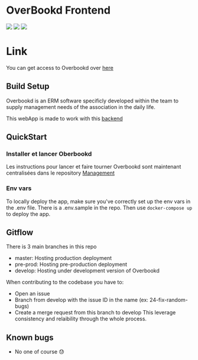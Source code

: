 # OverBookd Frontend

![](https://gitlab.com/24-heures-insa/overbookd/frontend/badges/develop/pipeline.svg?key_text=develop+pipeleine&key_width=105)
![](https://gitlab.com/24-heures-insa/overbookd/frontend/badges/pre-prod/pipeline.svg?key_text=pre-prod+pipeleine&key_width=110)
![](https://gitlab.com/24-heures-insa/overbookd/frontend/badges/master/pipeline.svg?key_text=master+pipeleine&key_width=100)

# Link

You can get access to Overbookd over [here](https://overbookd.24heures.org)

## Build Setup

Overbookd is an ERM software specificly developed within the team to supply management needs of the association in the
daily life.

This webApp is made to work with this [backend](https://gitlab.com/24-heures-insa/overbookd/backend)

## QuickStart

<!--
Comment on lance cette foutue instance
Ca a quelquechose a voir avec docker-compose
.env d'exemple ?
docker-compose up
-->

### Installer et lancer Oberbookd

Les instructions pour lancer et faire tourner Overbookd sont maintenant centralisées dans le repository [Management](https://gitlab.com/24-heures-insa/overbookd/management/)


### Env vars

To locally deploy the app, make sure you've correctly set up the env vars in the .env file. There is a .env.sample in the repo.
Then use `docker-compose up` to deploy the app.

## Gitflow

There is 3 main branches in this repo

- master: Hosting production deployment
- pre-prod: Hosting pre-production deployment
- develop: Hosting under development version of Overbookd

When contributing to the codebase you have to:

 - Open an issue
 - Branch from develop with the issue ID in the name (ex: 24-fix-random-bugs)
 - Create a merge request from this branch to develop
This leverage consistency and relaibility through the whole process.

## Known bugs

 - No one of course :sweat:
